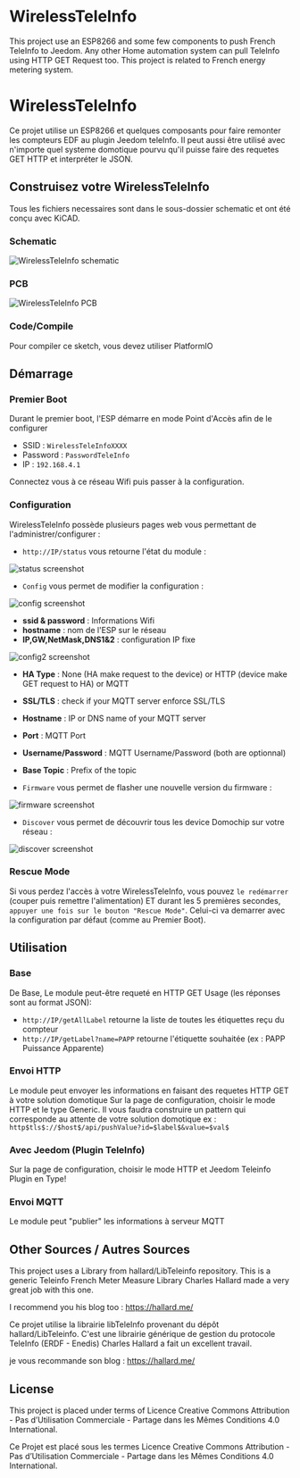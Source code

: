 # WirelessTeleInfo
This project use an ESP8266 and some few components to push French TeleInfo to Jeedom.
Any other Home automation system can pull TeleInfo using HTTP GET Request too.
This project is related to French energy metering system.

# WirelessTeleInfo
Ce projet utilise un ESP8266 et quelques composants pour faire remonter les compteurs EDF au plugin Jeedom teleInfo.
Il peut aussi être utilisé avec n'importe quel systeme domotique pourvu qu'il puisse faire des requetes GET HTTP et interpréter le JSON.


## Construisez votre WirelessTeleInfo

Tous les fichiers necessaires sont dans le sous-dossier schematic et ont été conçu avec KiCAD.

### Schematic

![WirelessTeleInfo schematic](https://raw.github.com/J6B/Wireless-TeleInfo-ESP8266/master/img/schematic.jpg)

### PCB

![WirelessTeleInfo PCB](https://raw.github.com/J6B/Wireless-TeleInfo-ESP8266/master/img/pcb.jpg)

### Code/Compile
Pour compiler ce sketch, vous devez utiliser PlatformIO


## Démarrage

### Premier Boot
Durant le premier boot, l'ESP démarre en mode Point d'Accès afin de le configurer

 - SSID : `WirelessTeleInfoXXXX`
 - Password : `PasswordTeleInfo`
 - IP : `192.168.4.1`

Connectez vous à ce réseau Wifi puis passer à la configuration.

### Configuration

WirelessTeleInfo possède plusieurs pages web vous permettant de l'administrer/configurer : 

 - `http://IP/status` vous retourne l'état du module :

![status screenshot](https://raw.github.com/J6B/Wireless-TeleInfo-ESP8266/master/img/status.png)

 - `Config` vous permet de modifier la configuration : 

![config screenshot](https://raw.github.com/J6B/Wireless-TeleInfo-ESP8266/master/img/config.png)

- **ssid & password** : Informations Wifi
- **hostname** : nom de l'ESP sur le réseau
- **IP,GW,NetMask,DNS1&2** : configuration IP fixe 

![config2 screenshot](https://raw.github.com/J6B/Wireless-TeleInfo-ESP8266/master/img/config2.png)

- **HA Type** : None (HA make request to the device) or HTTP (device make GET request to HA) or MQTT
- **SSL/TLS** : check if your MQTT server enforce SSL/TLS
- **Hostname** : IP or DNS name of your MQTT server
- **Port** : MQTT Port
- **Username/Password** : MQTT Username/Password (both are optionnal)
- **Base Topic** : Prefix of the topic


 - `Firmware` vous permet de flasher une nouvelle version du firmware :

![firmware screenshot](https://raw.github.com/J6B/Wireless-TeleInfo-ESP8266/master/img/fw.png)

- `Discover` vous permet de découvrir tous les device Domochip sur votre réseau :

![discover screenshot](https://raw.github.com/Domochip/Wireless-DS18B20-Bus/master/img/discover.png)


### Rescue Mode
Si vous perdez l'accès à votre WirelessTeleInfo, vous pouvez `le redémarrer` (couper puis remettre l'alimentation) ET durant les 5 premières secondes, `appuyer une fois sur le bouton "Rescue Mode"`.
Celui-ci va demarrer avec la configuration par défaut (comme au Premier Boot).




## Utilisation

### Base

De Base, Le module peut-être requeté en HTTP GET
Usage (les réponses sont au format JSON): 

 - `http://IP/getAllLabel` retourne la liste de toutes les étiquettes reçu du compteur
 - `http://IP/getLabel?name=PAPP` retourne l'étiquette souhaitée (ex : PAPP Puissance Apparente)

### Envoi HTTP

Le module peut envoyer les informations en faisant des requetes HTTP GET à votre solution domotique
Sur la page de configuration, choisir le mode HTTP et le type Generic.
Il vous faudra construire un pattern qui corresponde au attente de votre solution domotique
ex : `http$tls$://$host$/api/pushValue?id=$label$&value=$val$`

### Avec Jeedom (Plugin TeleInfo)

Sur la page de configuration, choisir le mode HTTP et Jeedom Teleinfo Plugin en Type!

### Envoi MQTT

Le module peut "publier" les informations à serveur MQTT


## Other Sources / Autres Sources
This project uses a Library from hallard/LibTeleinfo repository.
This is a generic Teleinfo French Meter Measure Library
Charles Hallard made a very great job with this one.

I recommend you his blog too : https://hallard.me/

Ce projet utilise la librairie libTeleInfo provenant du dépôt hallard/LibTeleinfo.
C'est une librairie générique de gestion du protocole TeleInfo (ERDF - Enedis)
Charles Hallard a fait un excellent travail.

je vous recommande son blog : https://hallard.me/

## License
This project is placed under terms of Licence Creative Commons Attribution - Pas d’Utilisation Commerciale - Partage dans les Mêmes Conditions 4.0 International.

Ce Projet est placé sous les termes Licence Creative Commons Attribution - Pas d’Utilisation Commerciale - Partage dans les Mêmes Conditions 4.0 International.
